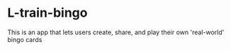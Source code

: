 # L-train-bingo
This is an app that lets users create, share, and play their own 'real-world' bingo cards
